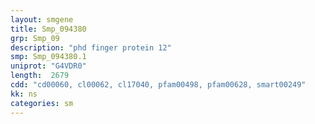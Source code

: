 ```yaml
---
layout: smgene
title: Smp_094380
grp: Smp_09
description: "phd finger protein 12"
smp: Smp_094380.1
uniprot: "G4VDR0"
length:  2679
cdd: "cd00060, cl00062, cl17040, pfam00498, pfam00628, smart00249"
kk: ns
categories: sm
---
```


